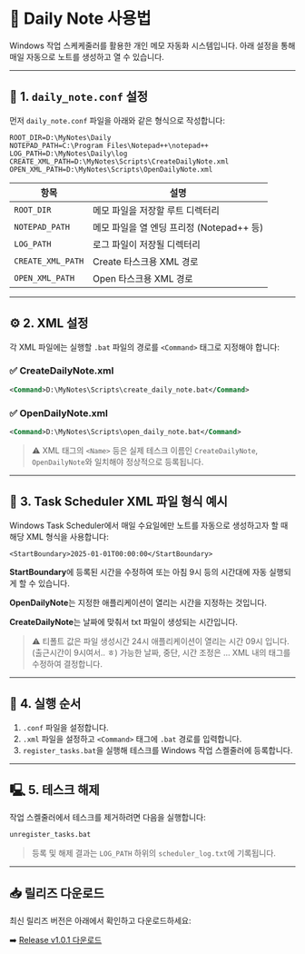 # 📜 Daily Note 사용법

Windows 작업 스케케줄러를 활용한 개인 메모 자동화 시스템입니다. 아래 설정을 통해 매일 자동으로 노트를 생성하고 열 수 있습니다.

---

## 📁 1. `daily_note.conf` 설정

먼저 `daily_note.conf` 파일을 아래와 같은 형식으로 작성합니다:

```
ROOT_DIR=D:\MyNotes\Daily
NOTEPAD_PATH=C:\Program Files\Notepad++\notepad++
LOG_PATH=D:\MyNotes\Daily\log
CREATE_XML_PATH=D:\MyNotes\Scripts\CreateDailyNote.xml
OPEN_XML_PATH=D:\MyNotes\Scripts\OpenDailyNote.xml
```

| 항목                | 설명                            |
| ----------------- | ----------------------------- |
| `ROOT_DIR`        | 메모 파일을 저장할 루트 디렉터리            |
| `NOTEPAD_PATH`    | 메모 파일을 열 엔딩 프리정 (Notepad++ 등) |
| `LOG_PATH`        | 로그 파일이 저장될 디렉터리               |
| `CREATE_XML_PATH` | Create 타스크용 XML 경로            |
| `OPEN_XML_PATH`   | Open 타스크용 XML 경로              |

---

## ⚙️ 2. XML 설정

각 XML 파일에는 실행할 `.bat` 파일의 경로를 `<Command>` 태그로 지정해야 합니다:

### ✅ CreateDailyNote.xml

```xml
<Command>D:\MyNotes\Scripts\create_daily_note.bat</Command>
```

### ✅ OpenDailyNote.xml

```xml
<Command>D:\MyNotes\Scripts\open_daily_note.bat</Command>
```

> ⚠️ XML 태그의 `<Name>` 등은 실제 테스크 이름인 `CreateDailyNote`, `OpenDailyNote`와 일치해야 정상적으로 등록됩니다.

---

## 📅 3. Task Scheduler XML 파일 형식 예시

Windows Task Scheduler에서 매일 수요일에만 노트를 자동으로 생성하고자 할 때 해당 XML 형식을 사용합니다:
```
<StartBoundary>2025-01-01T00:00:00</StartBoundary>
```
**StartBoundary**에 등록된 시간을 수정하여 또는 아침 9시 등의 시간대에 자동 실행되게 할 수 있습니다.

**OpenDailyNote**는 지정한 애플리케이션이 열리는 시간을 지정하는 것입니다.

**CreateDailyNote**는 날짜에 맞춰서 txt 파일이 생성되는 시간입니다.

> ⚠️ 티폴트 값은 파일 생성시간 24시 애플리케이션이 열리는 시간 09시 입니다. (출근시간이 9시여서.. ㅎ)
가능한 날짜, 중단, 시간 조정은 … XML 내의 태그를 수정하여 결정합니다.

---

## 🧹 4. 실행 순서

1. `.conf` 파일을 설정합니다.
2. `.xml` 파일을 설정하고 `<Command>` 태그에 `.bat` 경로를 입력합니다.
3. `register_tasks.bat`을 실행해 테스크를 Windows 작업 스켈줄러에 등록합니다.

---

## 🖳️ 5. 테스크 해제

작업 스켈줄러에서 테스크를 제거하려면 다음을 실행합니다:

```bat
unregister_tasks.bat
```

> 등록 및 해제 결과는 `LOG_PATH` 하위의 `scheduler_log.txt`에 기록됩니다.

---

## 📥 릴리즈 다운로드

최신 릴리즈 버전은 아래에서 확인하고 다운로드하세요:

➡️ [Release v1.0.1 다운로드](https://github.com/HyukJunJi/daily_notes/releases)
